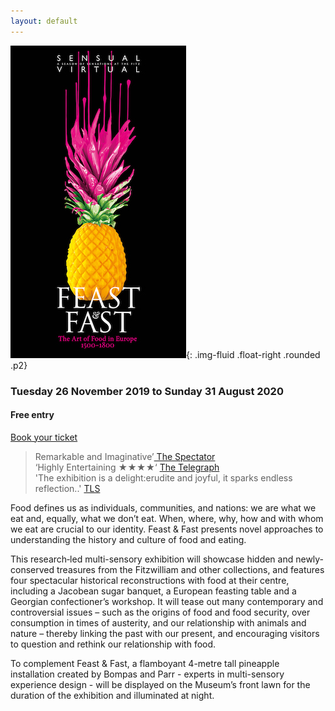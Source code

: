 ```yaml
---
layout: default
---
```


!["Pineapple on glassware stand"](/images/layouts/ffpaint.jpg){: .img-fluid .float-right .rounded .p2}  

<h3 class="text-center">Tuesday 26 November 2019 to Sunday 31 August 2020</h3>
<h4 class="text-center font-weight-bold">Free entry</h4>
<p class="text-center">
<a class="btn btn-dark" href="https://tickets.museums.cam.ac.uk" role="button">Book your ticket</a>
</p>
<blockquote class="blockquote text-center">
  <p>Remarkable and Imaginative’<a href="https://www.spectator.co.uk/2019/11/remarkable-and-imaginative-fitzwilliam-museums-the-art-of-food-reviewed"> The Spectator</a><br/>
  ‘Highly Entertaining &#9733;&#9733;&#9733;&#9733;‘     
  <a href="https://www.telegraph.co.uk/art/reviews/feast-fast-art-food-europe-review-fitzwilliam-banquet-morsels/">The Telegraph</a><br />
  'The exhibition is a delight:erudite and joyful, it sparks endless reflection..' <a href="https://www.the-tls.co.uk/articles/all-things-nice/">TLS</a></p>
</blockquote>



Food defines us as individuals, communities, and nations: we are what we eat and,
equally, what we don’t eat. When, where, why, how and with whom we eat are crucial to our identity. Feast & Fast presents novel approaches to understanding the history and culture of food and eating.

This research‐led multi-sensory exhibition will showcase hidden and newly‐conserved treasures from the Fitzwilliam and other collections, and features four spectacular historical reconstructions with food at their centre, including a Jacobean sugar banquet, a European feasting table and a Georgian confectioner’s workshop. It will tease out many contemporary and controversial issues – such as the origins of food and food security, over consumption in times of austerity, and our relationship with animals and nature – thereby linking the past with our present, and encouraging visitors to question and rethink our relationship with food.

To complement Feast & Fast, a flamboyant 4-metre tall pineapple installation created by Bompas and Parr - experts in multi-sensory experience
design - will be displayed on the Museum’s front lawn for the duration of the
exhibition and illuminated at night.

<!-- !["Sensual Virtual banner advert"](/images/layouts/SV.png){: .img-fluid rounded } -->
